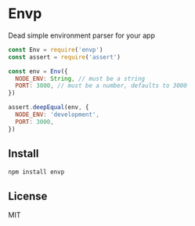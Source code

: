 # Envp

Dead simple environment parser for your app

```js
const Env = require('envp')
const assert = require('assert')

const env = Env({
  NODE_ENV: String, // must be a string
  PORT: 3000, // must be a number, defaults to 3000
})

assert.deepEqual(env, {
  NODE_ENV: 'development',
  PORT: 3000,
})
```

## Install

```sh
npm install envp
```

## License

MIT
